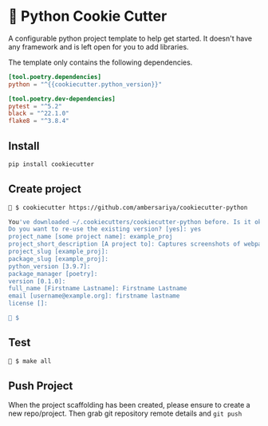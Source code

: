 # 🍪 Python Cookie Cutter

A configurable python project template to help get started. It doesn't have any framework and is left open for you to add libraries.

The template only contains the following dependencies.

```toml
[tool.poetry.dependencies]
python = "^{{cookiecutter.python_version}}"

[tool.poetry.dev-dependencies]
pytest = "^5.2"
black = "^22.1.0"
flake8 = "^3.8.4"
```

## Install

```bash
pip install cookiecutter
```

## Create project

```bash
🍪 $ cookiecutter https://github.com/ambersariya/cookiecutter-python

You've downloaded ~/.cookiecutters/cookiecutter-python before. Is it okay to delete and re-download it? [yes]: no
Do you want to re-use the existing version? [yes]: yes
project_name [some project name]: example_proj
project_short_description [A project to]: Captures screenshots of webpages
project_slug [example_proj]:
package_slug [example_proj]:
python_version [3.9.7]:
package_manager [poetry]:
version [0.1.0]:
full_name [Firstname Lastname]: Firstname Lastname
email [username@example.org]: firstname lastname
license []:

🍪 $
```
## Test

```bash
🍪 $ make all
```

## Push Project

When the project scaffolding has been created, please ensure to create a new repo/project. Then grab git repository remote details and `git push`
